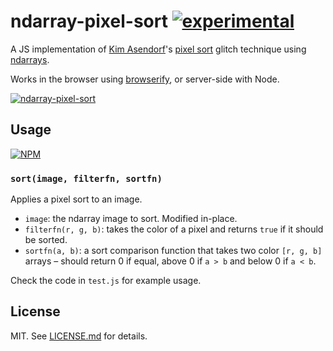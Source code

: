 # ndarray-pixel-sort [![experimental](http://badges.github.io/stability-badges/dist/experimental.svg)](http://github.com/badges/stability-badges)

A JS implementation of [Kim Asendorf](http://kimasendorf.tumblr.com/)'s
[pixel sort](http://kimasendorf.tumblr.com/post/32936480093/processing-source-code)
glitch technique using [ndarrays](http://github.com/mikolalysenko/ndarray).

Works in the browser using [browserify](http://browserify.org/), or server-side
with Node.

[![ndarray-pixel-sort](http://imgur.com/rVeSJIw.png)](http://hughsk.io/ndarray-pixel-sort)

## Usage

[![NPM](https://nodei.co/npm/ndarray-pixel-sort.png)](https://nodei.co/npm/ndarray-pixel-sort/)

### `sort(image, filterfn, sortfn)`

Applies a pixel sort to an image.

* `image`: the ndarray image to sort. Modified in-place.
* `filterfn(r, g, b)`: takes the color of a pixel and returns `true` if it
  should be sorted.
* `sortfn(a, b)`: a sort comparison function that takes two color `[r, g, b]`
  arrays – should return 0 if equal, above 0 if `a > b` and below 0 if `a < b`.

Check the code in `test.js` for example usage.

## License

MIT. See [LICENSE.md](http://github.com/hughsk/ndarray-pixel-sort/blob/master/LICENSE.md) for details.
